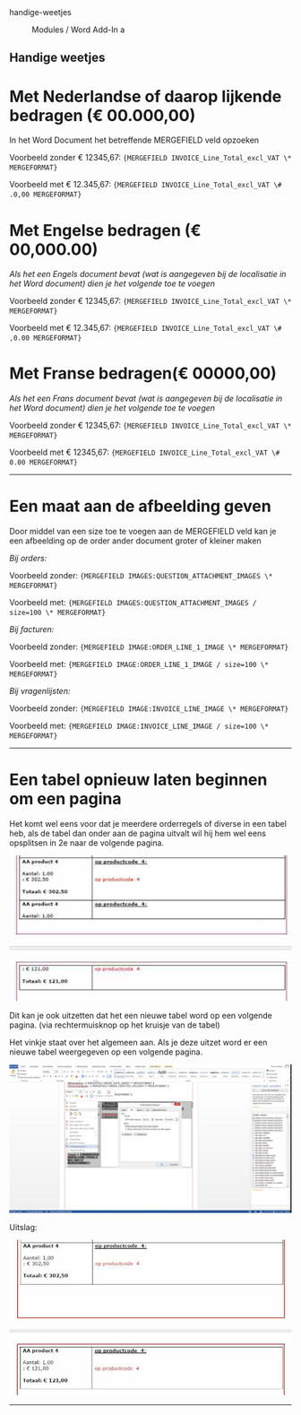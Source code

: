 <properties>
	<page>
		<title>handige-weetjes</title>
		<description>handige-weetjes</description>
	</page>
	<menu>
		<position>Modules / Word Add-In</position>
		<title>Handige weetjes</title>
		<sort>a</sort>
	</menu>
</properties>

## Handige weetjes ##

# Met Nederlandse of daarop lijkende bedragen (€ 00.000,00) #

In het Word Document het betreffende MERGEFIELD veld opzoeken

Voorbeeld zonder € 12345,67: `{MERGEFIELD INVOICE_Line_Total_excl_VAT \* MERGEFORMAT}` 

Voorbeeld met € 12.345,67: `{MERGEFIELD INVOICE_Line_Total_excl_VAT \# .0,00 MERGEFORMAT}` 


# Met Engelse bedragen (€ 00,000.00) #

*Als het een Engels document bevat (wat is aangegeven bij de localisatie in het Word document) dien je het volgende toe te voegen*

Voorbeeld zonder € 12345,67: `{MERGEFIELD INVOICE_Line_Total_excl_VAT \* MERGEFORMAT}` 

Voorbeeld met € 12.345,67: `{MERGEFIELD INVOICE_Line_Total_excl_VAT \# ,0.00 MERGEFORMAT}`

# Met Franse bedragen(€ 00000,00)  #

*Als het een Frans document bevat (wat is aangegeven bij de localisatie in het Word document) dien je het volgende toe te voegen*

Voorbeeld zonder € 12345,67: `{MERGEFIELD INVOICE_Line_Total_excl_VAT \* MERGEFORMAT}` 

Voorbeeld met € 12345,67: `{MERGEFIELD INVOICE_Line_Total_excl_VAT \# 0.00 MERGEFORMAT}`

----------

# Een maat aan de afbeelding geven #

Door middel van een size toe te voegen aan de MERGEFIELD veld kan je een afbeelding op de order ander document groter of kleiner maken

*Bij orders:*

Voorbeeld zonder: `{MERGEFIELD IMAGES:QUESTION_ATTACHMENT_IMAGES \* MERGEFORMAT}`

Voorbeeld met: `{MERGEFIELD IMAGES:QUESTION_ATTACHMENT_IMAGES / size=100 \* MERGEFORMAT}`

*Bij facturen:*

Voorbeeld zonder: `{MERGEFIELD IMAGE:ORDER_LINE_1_IMAGE \* MERGEFORMAT}`

Voorbeeld met: `{MERGEFIELD IMAGE:ORDER_LINE_1_IMAGE / size=100 \* MERGEFORMAT}`

*Bij vragenlijsten:*

Voorbeeld zonder: `{MERGEFIELD IMAGE:INVOICE_LINE_IMAGE \* MERGEFORMAT}`

Voorbeeld met: `{MERGEFIELD IMAGE:INVOICE_LINE_IMAGE / size=100 \* MERGEFORMAT}`

----------

# Een tabel opnieuw laten beginnen om een pagina #

Het komt wel eens voor dat je meerdere orderregels of diverse in een tabel heb, als de tabel dan onder aan de pagina uitvalt wil hij hem wel eens opsplitsen in 2e naar de volgende pagina.

![](images/3.jpg)

Dit kan je ook uitzetten dat het een nieuwe tabel word op een volgende pagina.
(via rechtermuisknop op het kruisje van de tabel)

Het vinkje staat over het algemeen aan. Als je deze uitzet word er een nieuwe tabel weergegeven op een volgende pagina. 

![](images/1.jpg)

Uitslag:

![](images/2.jpg)

----------